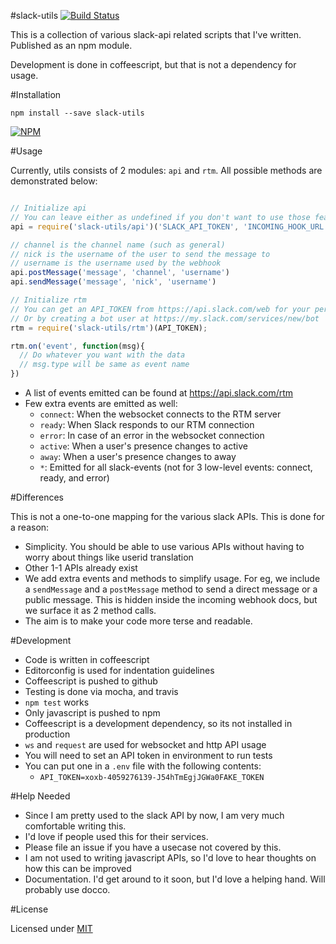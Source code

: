 #slack-utils [![Build Status](https://travis-ci.org/captn3m0/slack-utils.svg?branch=master)](https://travis-ci.org/captn3m0/slack-utils)

This is a collection of various slack-api related scripts that I've written. Published as an npm module.

Development is done in coffeescript, but that is not a dependency for usage.

#Installation

    npm install --save slack-utils

[![NPM](https://nodei.co/npm/slack-utils.png?downloads=true&downloadRank=true&stars=true)](https://nodei.co/npm/slack-utils/)

#Usage

Currently, utils consists of 2 modules: `api` and `rtm`. All possible methods are demonstrated below:

```js

// Initialize api
// You can leave either as undefined if you don't want to use those features
api = require('slack-utils/api')('SLACK_API_TOKEN', 'INCOMING_HOOK_URL')

// channel is the channel name (such as general)
// nick is the username of the user to send the message to
// username is the username used by the webhook
api.postMessage('message', 'channel', 'username')
api.sendMessage('message', 'nick', 'username')

// Initialize rtm
// You can get an API_TOKEN from https://api.slack.com/web for your personal account
// Or by creating a bot user at https://my.slack.com/services/new/bot
rtm = require('slack-utils/rtm')(API_TOKEN);

rtm.on('event', function(msg){
  // Do whatever you want with the data
  // msg.type will be same as event name
})
```

* A list of events emitted can be found at https://api.slack.com/rtm
* Few extra events are emitted as well:
  * `connect`: When the websocket connects to the RTM server
  * `ready`: When Slack responds to our RTM connection
  * `error`: In case of an error in the websocket connection
  * `active`: When a user's presence changes to active
  * `away`: When a user's presence changes to away
  * `*`: Emitted for all slack-events (not for 3 low-level events: connect, ready, and error)

#Differences

This is not a one-to-one mapping for the various slack APIs. This is done for a reason:

* Simplicity. You should be able to use various APIs without having to worry about things like userid translation
* Other 1-1 APIs already exist
* We add extra events and methods to simplify usage. For eg, we include a `sendMessage` and a `postMessage` method to send a direct message or a public message. This is hidden inside the incoming webhook docs, but we surface it as 2 method calls.
* The aim is to make your code more terse and readable.

#Development

- Code is written in coffeescript
- Editorconfig is used for indentation guidelines
- Coffeescript is pushed to github
- Testing is done via mocha, and travis
- `npm test` works
- Only javascript is pushed to npm
- Coffeescript is a development dependency, so its not installed in production
- `ws` and `request` are used for websocket and http API usage
- You will need to set an API token in environment to run tests
- You can put one in a `.env` file with the following contents:
  + `API_TOKEN=xoxb-4059276139-J54hTmEgjJGWa0FAKE_TOKEN`

#Help Needed

* Since I am pretty used to the slack API by now, I am very much comfortable writing this.
* I'd love if people used this for their services.
* Please file an issue if you have a usecase not covered by this.
* I am not used to writing javascript APIs, so I'd love to hear thoughts on how this can be improved
* Documentation. I'd get around to it soon, but I'd love a helping hand. Will probably use docco.

#License

Licensed under [MIT](http://nemo.mit-license.org/)

